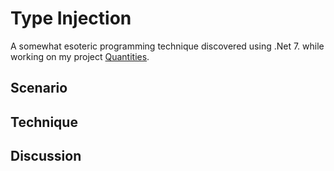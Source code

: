 # Type Injection

A somewhat esoteric programming technique discovered using .Net 7. while working on my project [Quantities](https://github.com/atmoos/Quantities).

## Scenario

## Technique

## Discussion
